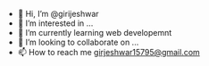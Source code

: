 - 👋 Hi, I’m @girijeshwar
- 👀 I’m interested in ...
- 🌱 I’m currently learning web developemnt
- 💞️ I’m looking to collaborate on ...
- 📫 How to reach me girjeshwar15795@gmail.com

<!---
girijeshwar/girijeshwar is a ✨ special ✨ repository because its `README.md` (this file) appears on your GitHub profile.
You can click the Preview link to take a look at your changes.
--->
